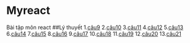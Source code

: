# Myreact
Bài tập môn react
##Lý thuyết
1.[câu9](https://codepen.io/LeTuanKinh/pen/gOKMxPX)
2.[câu10](https://codepen.io/LeTuanKinh/pen/abKZyJd)
3.[câu11](https://codepen.io/LeTuanKinh/pen/NWzrvOJ)
4.[câu12](https://codepen.io/LeTuanKinh/pen/wvXONYQ)
5.[câu13](https://codepen.io/LeTuanKinh/pen/ZERXaNd)
6.[câu14](https://codepen.io/LeTuanKinh/pen/XWYRRWy)
7.[câu15](https://codepen.io/LeTuanKinh/pen/oNyVmJe)
8.[câu16](https://codepen.io/LeTuanKinh/pen/poKVXaj)
9.[câu17](https://codepen.io/LeTuanKinh/pen/abKGgqw)
10.[câu18](https://codepen.io/LeTuanKinh/pen/poKYGYz)
11.[câu19](https://codepen.io/LeTuanKinh/pen/mdKovoK)
12.[câu20](https://codepen.io/LeTuanKinh/pen/vYrPbMR)
13.[câu21](https://codepen.io/LeTuanKinh/pen/XWYGOLj)
